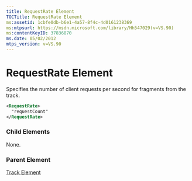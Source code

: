 ```yaml
---
title: RequestRate Element
TOCTitle: RequestRate Element
ms:assetid: 1cbfe0db-b6e1-4a57-8f4c-4d0161238369
ms:mtpsurl: https://msdn.microsoft.com/library/Hh547029(v=VS.90)
ms:contentKeyID: 37836870
ms.date: 05/02/2012
mtps_version: v=VS.90
---
```


# RequestRate Element

Specifies the number of client requests per second for fragments from the track.

```xml
<RequestRate>
  "requestCount"
</RequestRate>
```

### Child Elements

None.

### Parent Element

[Track Element](track-element.md)
